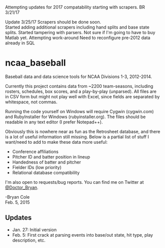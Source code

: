 Attempting updates for 2017 compatability starting with scrapers. 
BR 3/21/17

Update 3/25/17
Scrapers should be done soon.  
Started adding additional scrapers including hand splits and base state splits. 
Started tampering with parsers.  Not sure if I'm going to have to buy Matlab yet.  Attempting work-around
Need to reconfigure pre-2012 data already in SQL

ncaa_baseball
========

Baseball data and data science tools for NCAA Divisions 1-3, 2012-2014.

Currently this project contains data from ~2200 team-seasons, including rosters, schedules, box scores, and a play-by-play (unparsed).  All files are in CSV form but might not play well with Excel, since fields are separated by whitespace, not commas.

Running the code yourself on Windows will require Cygwin (cygwin.com) and RubyInstaller for Windows (rubyinstaller.org).  The files should be readable in any text editor (I prefer Notepad++). 

Obviously this is nowhere near as fun as the Retrosheet database, and there is a lot of useful information still missing.  Below is a partial list of stuff I want/need to add to make these data more useful:
- Conference affiliations
- Pitcher ID and batter position in lineup
- Handedness of batter and pitcher
- Fielder IDs (low priority)
- Relational database compatibility
 
I'm also open to requests/bug reports.  You can find me on Twitter at <a href="http://www.twitter.com/Doctor_Bryan">@Doctor_Bryan</a>.

-Bryan Cole<br>
Feb. 5, 2015

Updates
-------
- Jan. 27: Initial version
- Feb. 5: First crack at parsing events into base/out state, hit type, play description, etc.
